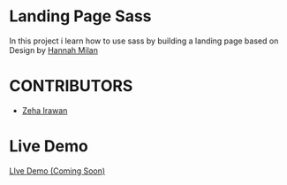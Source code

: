 # Landing Page Sass

In this project i learn how to use sass by building a landing page based on Design by [Hannah Milan](https://dribbble.com/shots/3225231-Freebie-Landing-Page-for-Adobe-Xd) 


# CONTRIBUTORS 

- [Zeha Irawan](https://github.com/JangkarBumi) 


# Live Demo
[LIve Demo (Coming Soon) ](google.com)